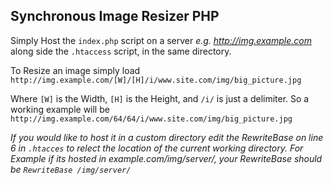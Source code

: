 ## Synchronous Image Resizer PHP


Simply Host the `index.php` script on a server _e.g. http://img.example.com_ along side the `.htaccess` script, in the same directory.

To Resize an image simply load `http://img.example.com/[W]/[H]/i/www.site.com/img/big_picture.jpg`

Where `[W]` is the Width, `[H]` is the Height, and `/i/` is just a delimiter. So a working example will be `http://img.example.com/64/64/i/www.site.com/img/big_picture.jpg`

_If you would like to host it in a custom directory edit the RewriteBase on line 6 in `.htacces` to relect the location of the current working directory. For Example if its hosted in example.com/img/server/, your RewriteBase should be `RewriteBase /img/server/`_


